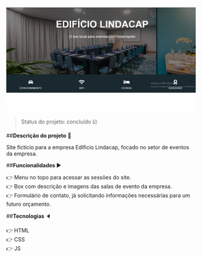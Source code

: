 <p align=center>
    <img src="./img/img-readme.JPG">
</p>

>Status do projeto: concluído :ballot_box_with_check:

##<strong>Descrição do projeto</strong> :page_facing_up:

Site fictício para a empresa Edificio Lindacap, focado no setor de eventos da empresa.

##<strong>Funcionalidades </strong> :arrow_forward:

:point_right: Menu no topo para acessar as sessões do site. <br>
:point_right: Box com descrição e imagens das salas de evento da empresa. <br>
:point_right: Formulário de contato, já solicitando informações necessárias para um futuro orçamento.

##<strong>Tecnologias </strong> :speaker:

:point_right: HTML <br>
:point_right: CSS <br>
:point_right: JS
